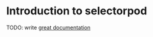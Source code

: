 # Introduction to selectorpod

TODO: write [great documentation](http://jacobian.org/writing/what-to-write/)
